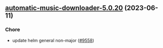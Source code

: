 

## [automatic-music-downloader-5.0.20](https://github.com/truecharts/charts/compare/automatic-music-downloader-5.0.19...automatic-music-downloader-5.0.20) (2023-06-11)

### Chore

- update helm general non-major ([#9558](https://github.com/truecharts/charts/issues/9558))
  
  